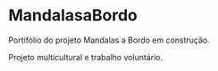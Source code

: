 # MandalasaBordo
Portifólio do projeto Mandalas a Bordo em construção.

Projeto multicultural e trabalho voluntário.
